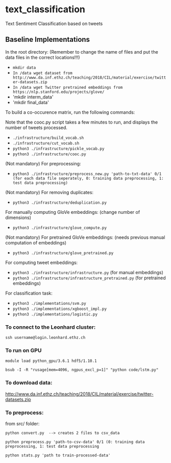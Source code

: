 # text_classification
Text Sentiment Classification based on tweets

## Baseline Implementations

In the root directory: (Remember to change the name of files and put the data files
in the correct locations!!!)


- `mkdir data`
- `In /data wget dataset from http://www.da.inf.ethz.ch/teaching/2018/CIL/material/exercise/twitter-datasets.zip`
- `In /data wget Twitter pretrained embeddings from https://nlp.stanford.edu/projects/glove/`
- 'mkdir interm_data'
- 'mkdir final_data'

To build a co-occurence matrix, run the following commands:

Note that the cooc.py script takes a few minutes to run, and displays the number of tweets processed.

- `./infrastructure/build_vocab.sh`
- `./infrastructure/cut_vocab.sh`
- `python3 ./infrastructure/pickle_vocab.py`
- `python3 ./infrastructure/cooc.py`

(Not mandatory) For preprocessing:

- `python3 ./infrastructure/preprocess_new.py 'path-to-txt-data' 0/1 (for each data file seperately, 0: training data preprocessing, 1: test data preprocessing)`

(Not mandatory) For removing duplicates: 

- `python3 ./infrastructure/deduplication.py`

For manually computing GloVe embeddings: (change number of dimensions)

- `python3 ./infrastructure/glove_compute.py`

(Not mandatory) For pretrained GloVe embeddings: (needs previous manual computation of embeddings)

- `python3 ./infrastructure/glove_pretrained.py`

For computing tweet embeddings:

- `python3 ./infrastructure/infrastructure.py` (for manual embeddings)
- `python3 ./infrastructure/infrastructure_pretrained.py` (for pretrained embeddings)

For classification task:

- `python3 ./implementations/svm.py`
- `python3 ./implementations/xgboost_impl.py`
- `python3 ./implementations/logistic.py`

### To connect to the Leonhard cluster:
`ssh username@login.leonhard.ethz.ch`

### To run on GPU
`module load python_gpu/3.6.1 hdf5/1.10.1`

`bsub -I -R "rusage[mem=4096, ngpus_excl_p=1]" "python code/lstm.py"`

### To download data:
http://www.da.inf.ethz.ch/teaching/2018/CIL/material/exercise/twitter-datasets.zip

### To preprocess:
from src/ folder:

    python convert.py  --> creates 2 files to csv_data

    python preprocess.py 'path-to-csv-data' 0/1 (0: training data preprocessing, 1: test data preprocessing

    python stats.py 'path to train-processed-data'

